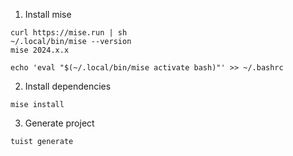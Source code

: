 
1. Install mise 

```
curl https://mise.run | sh
~/.local/bin/mise --version
mise 2024.x.x
```

```
echo 'eval "$(~/.local/bin/mise activate bash)"' >> ~/.bashrc
```

2. Install dependencies 

```
mise install
```

3. Generate project

```
tuist generate
```